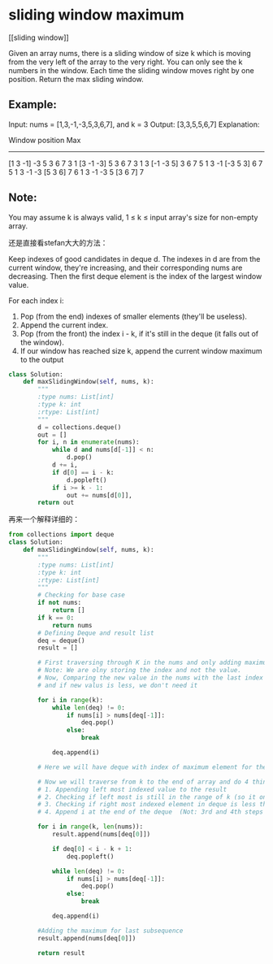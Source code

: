 # sliding window maximum

[[sliding window]]

Given an array nums, there is a sliding window of size k which is moving from the very left of the array to the very right. You can only see the k numbers in the window. Each time the sliding window moves right by one position. Return the max sliding window.

## Example:

Input: nums = [1,3,-1,-3,5,3,6,7], and k = 3
Output: [3,3,5,5,6,7]
Explanation:

Window position                Max
---------------               -----
[1  3  -1] -3  5  3  6  7       3
 1 [3  -1  -3] 5  3  6  7       3
 1  3 [-1  -3  5] 3  6  7       5
 1  3  -1 [-3  5  3] 6  7       5
 1  3  -1  -3 [5  3  6] 7       6
 1  3  -1  -3  5 [3  6  7]      7

## Note:
You may assume k is always valid, 1 ≤ k ≤ input array's size for non-empty array.

还是直接看stefan大大的方法：

Keep indexes of good candidates in deque d. The indexes in d are from the current window, they're increasing, and their corresponding nums are decreasing. Then the first deque element is the index of the largest window value.

For each index i:

1. Pop (from the end) indexes of smaller elements (they'll be useless).
2. Append the current index.
3. Pop (from the front) the index i - k, if it's still in the deque (it falls out of the window).
4. If our window has reached size k, append the current window maximum to the output

```Python
class Solution:
    def maxSlidingWindow(self, nums, k):
        """
        :type nums: List[int]
        :type k: int
        :rtype: List[int]
        """
        d = collections.deque()
        out = []
        for i, n in enumerate(nums):
            while d and nums[d[-1]] < n:
                d.pop()
            d += i,
            if d[0] == i - k:
                d.popleft()
            if i >= k - 1:
                out += nums[d[0]],
        return out
```

再来一个解释详细的：

```Python
from collections import deque
class Solution:
    def maxSlidingWindow(self, nums, k):
        """
        :type nums: List[int]
        :type k: int
        :rtype: List[int]
        """
        # Checking for base case
        if not nums:
            return []
        if k == 0:
            return nums
        # Defining Deque and result list
        deq = deque()
        result = []

        # First traversing through K in the nums and only adding maximum value's index to the deque.
        # Note: We are olny storing the index and not the value.
        # Now, Comparing the new value in the nums with the last index value from deque,
        # and if new valus is less, we don't need it

        for i in range(k):
            while len(deq) != 0:
                if nums[i] > nums[deq[-1]]:
                    deq.pop()
                else:
                    break

            deq.append(i)

        # Here we will have deque with index of maximum element for the first subsequence of length k.

        # Now we will traverse from k to the end of array and do 4 things
        # 1. Appending left most indexed value to the result
        # 2. Checking if left most is still in the range of k (so it only allows valid sub sequence)
        # 3. Checking if right most indexed element in deque is less than the new element found, if yes we will remove it
        # 4. Append i at the end of the deque  (Not: 3rd and 4th steps are similar to previous for loop)

        for i in range(k, len(nums)):
            result.append(nums[deq[0]])

            if deq[0] < i - k + 1:
                deq.popleft()

            while len(deq) != 0:
                if nums[i] > nums[deq[-1]]:
                    deq.pop()
                else:
                    break

            deq.append(i)

        #Adding the maximum for last subsequence
        result.append(nums[deq[0]])

        return result
```
